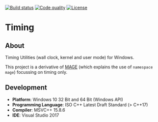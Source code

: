 [![Build status][s1]][av] [![Code quality][s2]][co] [![License][s3]][li]

[s1]: https://ci.appveyor.com/api/projects/status/7iewo12knry966xn?svg=true
[s2]: https://api.codacy.com/project/badge/Grade/a550028075584736a98c79d33c5c6b21
[s3]: https://img.shields.io/badge/license-GPL%203.0-blue.svg

[av]: https://ci.appveyor.com/project/matt77hias/Timing
[co]: https://www.codacy.com/app/matt77hias/Timing?utm_source=github.com&amp;utm_medium=referral&amp;utm_content=matt77hias/Timing&amp;utm_campaign=Badge_Grade
[li]: https://raw.githubusercontent.com/matt77hias/Timing/master/LICENSE.txt

# Timing

## About
Timing Utilities (wall clock, kernel and user mode) for Windows.

This project is a derivative of [MAGE](https://github.com/matt77hias/MAGE) (which explains the use of `namespace mage`) focussing on timing only.

## Development
* **Platform**: Windows 10 32 Bit and 64 Bit (Windows API)
* **Programming Language**: ISO C++ Latest Draft Standard (> C++17)
* **Compiler**: MSVC++ 15.8.6
* **IDE**: Visual Studio 2017
